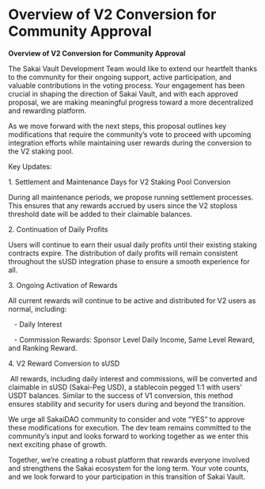 # Overview of V2 Conversion for Community Approval

**Overview of V2 Conversion for Community Approval**



The Sakai Vault Development Team would like to extend our heartfelt thanks to the community for their ongoing support, active participation, and valuable contributions in the voting process. Your engagement has been crucial in shaping the direction of Sakai Vault, and with each approved proposal, we are making meaningful progress toward a more decentralized and rewarding platform.



As we move forward with the next steps, this proposal outlines key modifications that require the community’s vote to proceed with upcoming integration efforts while maintaining user rewards during the conversion to the V2 staking pool.



Key Updates:

1\. Settlement and Maintenance Days for V2 Staking Pool Conversion 

During all maintenance periods, we propose running settlement processes. This ensures that any rewards accrued by users since the V2 stoploss threshold date will be added to their claimable balances.



2\. Continuation of Daily Profits  

Users will continue to earn their usual daily profits until their existing staking contracts expire. The distribution of daily profits will remain consistent throughout the sUSD integration phase to ensure a smooth experience for all.



3\. Ongoing Activation of Rewards  

All current rewards will continue to be active and distributed for V2 users as normal, including:

   - Daily Interest

   - Commission Rewards: Sponsor Level Daily Income, Same Level Reward, and Ranking Reward.


4\. V2 Reward Conversion to sUSD

 All rewards, including daily interest and commissions, will be converted and claimable in sUSD (Sakai-Peg USD), a stablecoin pegged 1:1 with users' USDT balances. Similar to the success of V1 conversion, this method ensures stability and security for users during and beyond the transition.



We urge all SakaiDAO community to consider and vote “YES” to approve these modifications for execution. The dev team remains committed to the community’s input and looks forward to working together as we enter this next exciting phase of growth.



Together, we’re creating a robust platform that rewards everyone involved and strengthens the Sakai ecosystem for the long term. Your vote counts, and we look forward to your participation in this transition of Sakai Vault.